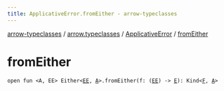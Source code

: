```yaml
---
title: ApplicativeError.fromEither - arrow-typeclasses
---
```


[arrow-typeclasses](../../index.html) / [arrow.typeclasses](../index.html) / [ApplicativeError](index.html) / [fromEither](./from-either.html)

# fromEither

`open fun <A, EE> Either<`[`EE`](from-either.html#EE)`, `[`A`](from-either.html#A)`>.fromEither(f: (`[`EE`](from-either.html#EE)`) -> `[`E`](index.html#E)`): Kind<`[`F`](index.html#F)`, `[`A`](from-either.html#A)`>`
